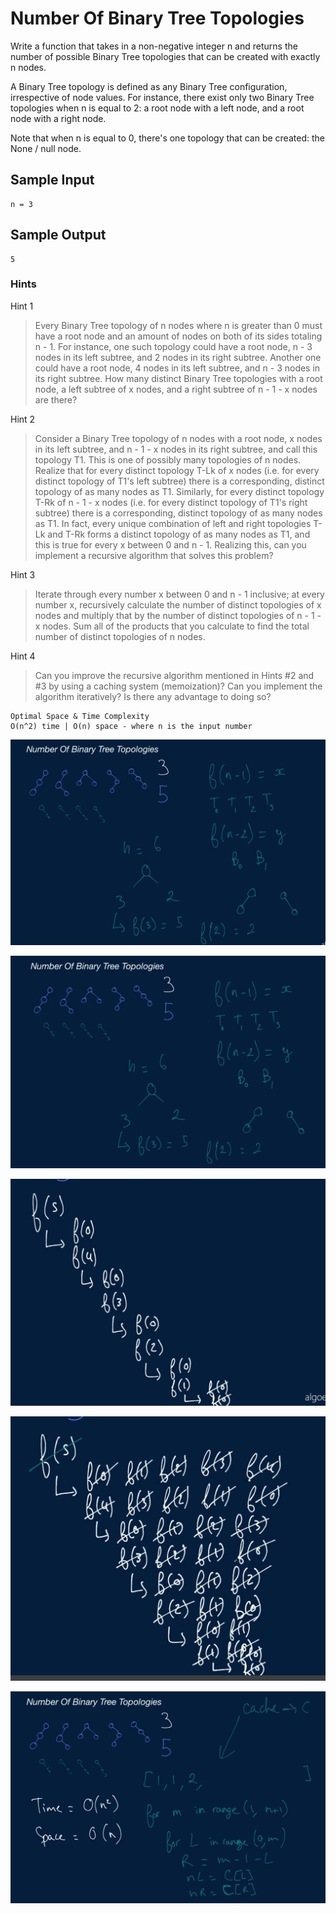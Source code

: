 # Number Of Binary Tree Topologies

Write a function that takes in a non-negative integer n and returns the number of possible Binary Tree topologies that can be created with exactly n nodes.

A Binary Tree topology is defined as any Binary Tree configuration, irrespective of node values. For instance, there exist only two Binary Tree topologies when n is equal to 2: a root node with a left node, and a root node with a right node.

Note that when n is equal to 0, there's one topology that can be created: the None / null node.

## Sample Input

```
n = 3
```

## Sample Output
```
5
```

### Hints

Hint 1
> Every Binary Tree topology of n nodes where n is greater than 0 must have a root node and an amount of nodes on both of its sides totaling n - 1. For instance, one such topology could have a root node, n - 3 nodes in its left subtree, and 2 nodes in its right subtree. Another one could have a root node, 4 nodes in its left subtree, and n - 3 nodes in its right subtree. How many distinct Binary Tree topologies with a root node, a left subtree of x nodes, and a right subtree of n - 1 - x nodes are there?

Hint 2
> Consider a Binary Tree topology of n nodes with a root node, x nodes in its left subtree, and n - 1 - x nodes in its right subtree, and call this topology T1. This is one of possibly many topologies of n nodes. Realize that for every distinct topology T-Lk of x nodes (i.e. for every distinct topology of T1's left subtree) there is a corresponding, distinct topology of as many nodes as T1. Similarly, for every distinct topology T-Rk of n - 1 - x nodes (i.e. for every distinct topology of T1's right subtree) there is a corresponding, distinct topology of as many nodes as T1. In fact, every unique combination of left and right topologies T-Lk and T-Rk forms a distinct topology of as many nodes as T1, and this is true for every x between 0 and n - 1. Realizing this, can you implement a recursive algorithm that solves this problem?

Hint 3
> Iterate through every number x between 0 and n - 1 inclusive; at every number x, recursively calculate the number of distinct topologies of x nodes and multiply that by the number of distinct topologies of n - 1 - x nodes. Sum all of the products that you calculate to find the total number of distinct topologies of n nodes.

Hint 4
> Can you improve the recursive algorithm mentioned in Hints #2 and #3 by using a caching system (memoization)? Can you implement the algorithm iteratively? Is there any advantage to doing so?

```
Optimal Space & Time Complexity
O(n^2) time | O(n) space - where n is the input number
```

![solution](solution1_image.png)

![solution](solution1_image1.png)

![solution](solution1_image2.png)

![solution](solution1_image3.png)

![solution](solution2_image.png)